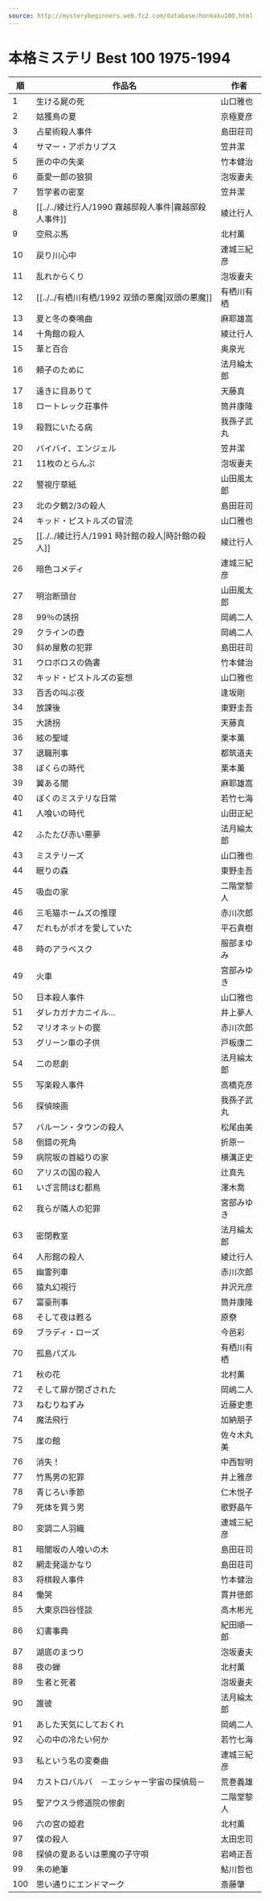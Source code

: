```yaml
---
source: http://mysterybeginners.web.fc2.com/database/honkaku100.html
---
```


# 本格ミステリ Best 100 1975-1994

| 順   | 作品名                                  | 作者    |
| --- | ------------------------------------ | ----- |
| 1   | 生ける屍の死                               | 山口雅也  |
| 2   | 姑獲鳥の夏                                | 京極夏彦  |
| 3   | 占星術殺人事件                              | 島田荘司  |
| 4   | サマー・アポカリプス                           | 笠井潔   |
| 5   | 匣の中の失楽                               | 竹本健治  |
| 6   | 亜愛一郎の狼狽                              | 泡坂妻夫  |
| 7   | 哲学者の密室                               | 笠井潔   |
| 8   | [[../../綾辻行人/1990 霧越邸殺人事件\|霧越邸殺人事件]] | 綾辻行人  |
| 9   | 空飛ぶ馬                                 | 北村薫   |
| 10  | 戻り川心中                                | 連城三紀彦 |
| 11  | 乱れからくり                               | 泡坂妻夫  |
| 12  | [[../../有栖川有栖/1992 双頭の悪魔\|双頭の悪魔]]    | 有栖川有栖 |
| 13  | 夏と冬の奏鳴曲                              | 麻耶雄嵩  |
| 14  | 十角館の殺人                               | 綾辻行人  |
| 15  | 葦と百合                                 | 奥泉光   |
| 16  | 頼子のために                               | 法月綸太郎 |
| 17  | 遠きに目ありて                              | 天藤真   |
| 18  | ロートレック荘事件                            | 筒井康隆  |
| 19  | 殺戮にいたる病                              | 我孫子武丸 |
| 20  | バイバイ、エンジェル                           | 笠井潔   |
| 21  | 11枚のとらんぷ                             | 泡坂妻夫  |
| 22  | 警視庁草紙                                | 山田風太郎 |
| 23  | 北の夕鶴2/3の殺人                           | 島田荘司  |
| 24  | キッド・ピストルズの冒涜                         | 山口雅也  |
| 25  | [[../../綾辻行人/1991 時計館の殺人\|時計館の殺人]]   | 綾辻行人  |
| 26  | 暗色コメディ                               | 連城三紀彦 |
| 27  | 明治断頭台                                | 山田風太郎 |
| 28  | 99％の誘拐                               | 岡嶋二人  |
| 29  | クラインの壺                               | 岡嶋二人  |
| 30  | 斜め屋敷の犯罪                              | 島田荘司  |
| 31  | ウロボロスの偽書                             | 竹本健治  |
| 32  | キッド・ピストルズの妄想                         | 山口雅也  |
| 33  | 百舌の叫ぶ夜                               | 逢坂剛   |
| 34  | 放課後                                  | 東野圭吾  |
| 35  | 大誘拐                                  | 天藤真   |
| 36  | 絃の聖域                                 | 栗本薫   |
| 37  | 退職刑事                                 | 都筑道夫  |
| 38  | ぼくらの時代                               | 栗本薫   |
| 39  | 翼ある闇                                 | 麻耶雄嵩  |
| 40  | ぼくのミステリな日常                           | 若竹七海  |
| 41  | 人喰いの時代                               | 山田正紀  |
| 42  | ふたたび赤い悪夢                             | 法月綸太郎 |
| 43  | ミステリーズ                               | 山口雅也  |
| 44  | 眠りの森                                 | 東野圭吾  |
| 45  | 吸血の家                                 | 二階堂黎人 |
| 46  | 三毛猫ホームズの推理                           | 赤川次郎  |
| 47  | だれもがポオを愛していた                         | 平石貴樹  |
| 48  | 時のアラベスク                              | 服部まゆみ |
| 49  | 火車                                   | 宮部みゆき |
| 50  | 日本殺人事件                               | 山口雅也  |
| 51  | ダレカガナカニイル…                           | 井上夢人  |
| 52  | マリオネットの罠                             | 赤川次郎  |
| 53  | グリーン車の子供                             | 戸板康二  |
| 54  | 二の悲劇                                 | 法月綸太郎 |
| 55  | 写楽殺人事件                               | 高橋克彦  |
| 56  | 探偵映画                                 | 我孫子武丸 |
| 57  | バルーン・タウンの殺人                          | 松尾由美  |
| 58  | 倒錯の死角                                | 折原一   |
| 59  | 病院坂の首縊りの家                            | 横溝正史  |
| 60  | アリスの国の殺人                             | 辻真先   |
| 61  | いざ言問はむ都鳥                             | 澤木喬   |
| 62  | 我らが隣人の犯罪                             | 宮部みゆき |
| 63  | 密閉教室                                 | 法月綸太郎 |
| 64  | 人形館の殺人                               | 綾辻行人  |
| 65  | 幽霊列車                                 | 赤川次郎  |
| 66  | 猿丸幻視行                                | 井沢元彦  |
| 67  | 富豪刑事                                 | 筒井康隆  |
| 68  | そして夜は甦る                              | 原尞    |
| 69  | ブラディ・ローズ                             | 今邑彩   |
| 70  | 孤島パズル                                | 有栖川有栖 |
| 71  | 秋の花                                  | 北村薫   |
| 72  | そして扉が閉ざされた                           | 岡嶋二人  |
| 73  | ねむりねずみ                               | 近藤史恵  |
| 74  | 魔法飛行                                 | 加納朋子  |
| 75  | 崖の館                                  | 佐々木丸美 |
| 76  | 消失！                                  | 中西智明  |
| 77  | 竹馬男の犯罪                               | 井上雅彦  |
| 78  | 青じろい季節                               | 仁木悦子  |
| 79  | 死体を買う男                               | 歌野晶午  |
| 80  | 変調二人羽織                               | 連城三紀彦 |
| 81  | 暗闇坂の人喰いの木                            | 島田荘司  |
| 82  | 網走発遥かなり                              | 島田荘司  |
| 83  | 将棋殺人事件                               | 竹本健治  |
| 84  | 慟哭                                   | 貫井徳郎  |
| 85  | 大東京四谷怪談                              | 高木彬光  |
| 86  | 幻書事典                                 | 紀田順一郎 |
| 87  | 湖底のまつり                               | 泡坂妻夫  |
| 88  | 夜の蝉                                  | 北村薫   |
| 89  | 生者と死者                                | 泡坂妻夫  |
| 90  | 誰彼                                   | 法月綸太郎 |
| 91  | あした天気にしておくれ                          | 岡嶋二人  |
| 92  | 心の中の冷たい何か                            | 若竹七海  |
| 93  | 私という名の変奏曲                            | 連城三紀彦 |
| 94  | カストロバルバ　－エッシャー宇宙の探偵局－                | 荒巻義雄  |
| 95  | 聖アウスラ修道院の惨劇                          | 二階堂黎人 |
| 96  | 六の宮の姫君                               | 北村薫   |
| 97  | 僕の殺人                                 | 太田忠司  |
| 98  | 探偵の夏あるいは悪魔の子守唄                       | 岩崎正吾  |
| 99  | 朱の絶筆                                 | 鮎川哲也  |
| 100 | 思い通りにエンドマーク                          | 斎藤肇   |
